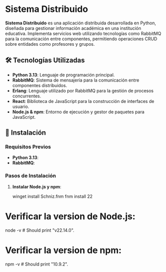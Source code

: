 # Sistema Distribuido

**Sistema Distribuido** es una aplicación distribuida desarrollada en Python, diseñada para gestionar información académica en una institución educativa. Implementa servicios web utilizando tecnologías como RabbitMQ para la comunicación entre componentes, permitiendo operaciones CRUD sobre entidades como profesores y grupos.

## 🛠️ Tecnologías Utilizadas

- **Python 3.13**: Lenguaje de programación principal.
- **RabbitMQ**: Sistema de mensajería para la comunicación entre componentes distribuidos.
- **Erlang**: Lenguaje utilizado por RabbitMQ para la gestión de procesos concurrentes.
- **React**: Biblioteca de JavaScript para la construcción de interfaces de usuario.
- **Node.js & npm**: Entorno de ejecución y gestor de paquetes para JavaScript.

## 🚀 Instalación

### Requisitos Previos

- **Python 3.13**: 
- **RabbitMQ**: 

### Pasos de Instalación

1. **Instalar Node.js y npm**:

   winget install Schniz.fnm
   fnm install 22

# Verificar la version de Node.js:
node -v # Should print "v22.14.0".

# Verificar la version de npm:
npm -v # Should print "10.9.2".

